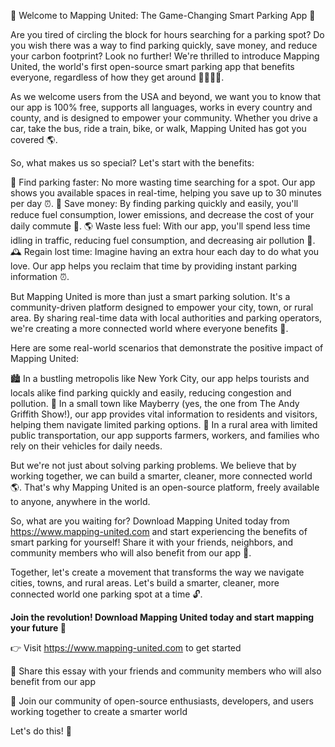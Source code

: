 🚀 Welcome to Mapping United: The Game-Changing Smart Parking App 🎉

Are you tired of circling the block for hours searching for a parking spot? Do you wish there was a way to find parking quickly, save money, and reduce your carbon footprint? Look no further! We're thrilled to introduce Mapping United, the world's first open-source smart parking app that benefits everyone, regardless of how they get around 🚌🚂🚴‍♀️.

As we welcome users from the USA and beyond, we want you to know that our app is 100% free, supports all languages, works in every country and county, and is designed to empower your community. Whether you drive a car, take the bus, ride a train, bike, or walk, Mapping United has got you covered 🌎.

So, what makes us so special? Let's start with the benefits:

💸 Find parking faster: No more wasting time searching for a spot. Our app shows you available spaces in real-time, helping you save up to 30 minutes per day ⏰.
💸 Save money: By finding parking quickly and easily, you'll reduce fuel consumption, lower emissions, and decrease the cost of your daily commute 💸.
🌎 Waste less fuel: With our app, you'll spend less time idling in traffic, reducing fuel consumption, and decreasing air pollution 🚨.
🕰️ Regain lost time: Imagine having an extra hour each day to do what you love. Our app helps you reclaim that time by providing instant parking information ⏰.

But Mapping United is more than just a smart parking solution. It's a community-driven platform designed to empower your city, town, or rural area. By sharing real-time data with local authorities and parking operators, we're creating a more connected world where everyone benefits 🌈.

Here are some real-world scenarios that demonstrate the positive impact of Mapping United:

🏙️ In a bustling metropolis like New York City, our app helps tourists and locals alike find parking quickly and easily, reducing congestion and pollution.
🚂 In a small town like Mayberry (yes, the one from The Andy Griffith Show!), our app provides vital information to residents and visitors, helping them navigate limited parking options.
🌳 In a rural area with limited public transportation, our app supports farmers, workers, and families who rely on their vehicles for daily needs.

But we're not just about solving parking problems. We believe that by working together, we can build a smarter, cleaner, more connected world 🌎. That's why Mapping United is an open-source platform, freely available to anyone, anywhere in the world.

So, what are you waiting for? Download Mapping United today from https://www.mapping-united.com and start experiencing the benefits of smart parking for yourself! Share it with your friends, neighbors, and community members who will also benefit from our app 🤩.

Together, let's create a movement that transforms the way we navigate cities, towns, and rural areas. Let's build a smarter, cleaner, more connected world one parking spot at a time 🔓.

**Join the revolution! Download Mapping United today and start mapping your future 🚀**

👉 Visit https://www.mapping-united.com to get started

💬 Share this essay with your friends and community members who will also benefit from our app

🤝 Join our community of open-source enthusiasts, developers, and users working together to create a smarter world

Let's do this! 🎉